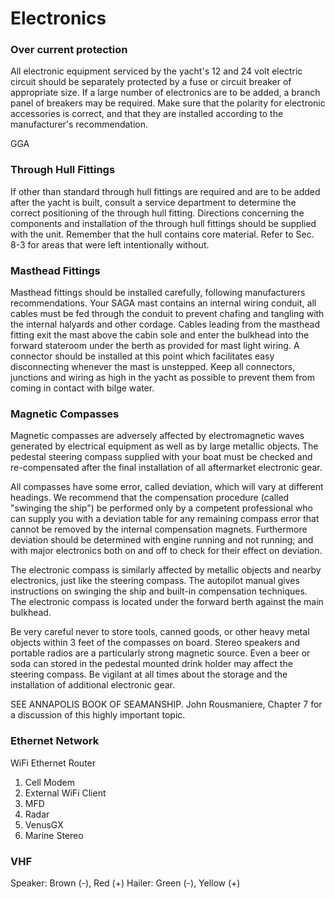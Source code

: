 # Electronics

### Over current protection

All electronic equipment serviced by the yacht's 12 and 24 volt electric circuit should be separately protected by a fuse or circuit breaker of appropriate size. If a large number of electronics are to be added, a branch panel of breakers may be required. Make sure that the polarity for electronic accessories is correct, and that they are installed according to the manufacturer's recommendation.

GGA

### Through Hull Fittings

If other than standard through hull fittings are required and are to be added after the yacht is built, consult a service department to determine the correct positioning of the through hull fitting. Directions concerning the components and installation of the through hull fittings should be supplied with the unit. Remember that the hull contains core material. Refer to Sec. 8-3 for areas that were left intentionally without.

### Masthead Fittings

Masthead fittings should be installed carefully, following manufacturers recommendations. Your SAGA mast contains an internal wiring conduit, all  cables must be fed through the conduit to prevent chafing and tangling with the internal halyards and other cordage. Cables leading from the masthead fitting exit the mast above the cabin sole and enter the bulkhead into the forward stateroom under the berth as provided for mast light wiring. A connector should be installed at this point which facilitates easy disconnecting whenever the mast is unstepped. Keep all connectors, junctions and wiring as high in the yacht as possible to prevent them from coming in contact with bilge water.

### Magnetic Compasses

Magnetic compasses are adversely affected by electromagnetic waves generated by electrical equipment as well as by large metallic objects. The pedestal steering compass supplied with your boat must be checked and re-compensated after the final installation of all aftermarket electronic gear.

All compasses have some error, called deviation, which will vary at different headings. We recommend that the compensation procedure (called "swinging the ship") be performed only by a competent professional who can supply you with a deviation table for any remaining compass error that cannot be removed by the internal compensation magnets. Furthermore deviation should be determined with engine running and not running; and with major electronics both on and off to check for their effect on deviation.

The electronic compass is similarly affected by metallic objects and nearby electronics, just like the steering compass. The autopilot manual gives instructions on swinging the ship and built-in compensation techniques. The electronic compass is located under the forward berth against the main bulkhead.

Be very careful never to store tools, canned goods, or other heavy metal objects within 3 feet of the compasses on board. Stereo speakers and portable radios are a particularly strong magnetic source. Even a beer or soda can stored in the pedestal mounted drink holder may affect the steering compass. Be vigilant at all times about the storage and the installation of additional electronic gear.

SEE ANNAPOLIS BOOK OF SEAMANSHIP. John Rousmaniere, Chapter 7 for a discussion of this highly important topic.

### Ethernet Network

WiFi Ethernet Router

1. Cell Modem
2. External WiFi Client
3. MFD
4. Radar
5. VenusGX
6. Marine Stereo

### VHF

Speaker: Brown (-), Red (+)
Hailer: Green (-), Yellow (+)
